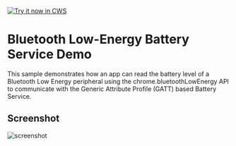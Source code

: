 <a target="_blank" href="https://chrome.google.com/webstore/detail/kllncpgahapecnfkhefffabcemaknamh">![Try it now in CWS](https://raw.github.com/GoogleChrome/chrome-app-samples/master/tryitnowbutton.png "Click here to install this sample from the Chrome Web Store")</a>


Bluetooth Low-Energy Battery Service Demo
=========================================

This sample demonstrates how an app can read the battery level of a Bluetooth
Low Energy peripheral using the chrome.bluetoothLowEnergy API to communicate
with the Generic Attribute Profile (GATT) based Battery Service.


## Screenshot
![screenshot](https://raw.github.com/GoogleChrome/chrome-app-samples/master/bluetooth-samples/battery-service-demo/assets/screenshot_1280_800.png)
